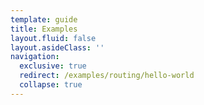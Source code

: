 ```yaml
---
template: guide
title: Examples
layout.fluid: false
layout.asideClass: ''
navigation:
  exclusive: true
  redirect: /examples/routing/hello-world
  collapse: true
---
```

